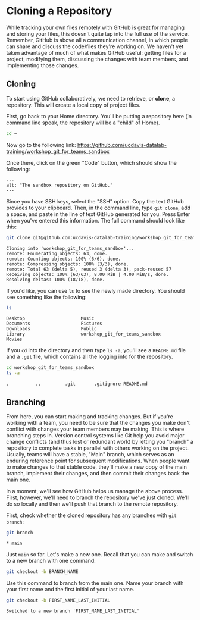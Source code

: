Cloning a Repository
====================

While tracking your own files remotely with GitHub is great for managing and
storing your files, this doesn't quite tap into the full use of the service.
Remember, GitHub is above all a communication channel, in which people can
share and discuss the code/files they're working on. We haven't yet taken
advantage of much of what makes GitHub useful: getting files for a project,
modifying them, discussing the changes with team members, and implementing
those changes.

Cloning
-------

To start using GitHub collaboratively, we need to retrieve, or **clone**, a
repository. This will create a local copy of project files.

First, go back to your Home directory. You'll be putting a repository here (in
command line speak, the repository will be a "child" of Home).

```sh
cd ~
```

Now go to the following link:
<https://github.com/ucdavis-datalab-training/workshop_git_for_teams_sandbox>

Once there, click on the green "Code" button, which should show the
following:

```{figure} /images/git-for-teams/retired/clone_repository_github_view.png
---
alt: "The sandbox repository on GitHub."
---
```

Since you have SSH keys, select the "SSH" option. Copy the text GitHub provides
to your clipboard. Then, in the command line, type `git clone`, add a space,
and paste in the line of text GitHub generated for you. Press Enter when you've
entered this information. The full command should look like this:

```sh
git clone git@github.com:ucdavis-datalab-training/workshop_git_for_teams_sandbox.git
```
```text
Cloning into 'workshop_git_for_teams_sandbox'...
remote: Enumerating objects: 63, done.
remote: Counting objects: 100% (6/6), done.
remote: Compressing objects: 100% (3/3), done.
remote: Total 63 (delta 5), reused 3 (delta 3), pack-reused 57
Receiving objects: 100% (63/63), 8.00 KiB | 4.00 MiB/s, done.
Resolving deltas: 100% (18/18), done.
```

If you'd like, you can use `ls` to see the newly made directory. You should see
something like the following:

```sh
ls
```
```text
Desktop                     Music
Documents                   Pictures
Downloads                   Public
Library                     workshop_git_for_teams_sandbox
Movies
```

If you `cd` into the directory and then type `ls -a`, you'll see a `README.md`
file and a `.git` file, which contains all the logging info for the repository.

```sh
cd workshop_git_for_teams_sandbox 
ls -a
```
```text
.          ..         .git       .gitignore README.md
```

Branching
---------

From here, you can start making and tracking changes. But if you're working
with a team, you need to be sure that the changes you make don't conflict with
changes your team members may be making. This is where branching steps in.
Version control systems like Git help you avoid major change conflicts (and
thus lost or redundant work) by letting you "branch" a repository to complete
tasks in parallel with others working on the project. Usually, teams will have
a stable, "Main" branch, which serves as an enduring reference point for
subsequent modifications. When people want to make changes to that stable code,
they'll make a new copy of the main branch, implement their changes, and then
commit their changes back the main one.

In a moment, we'll see how GitHub helps us manage the above process. First,
however, we'll need to branch the repository we've just cloned. We'll do so
locally and then we'll push that branch to the remote repository.

First, check whether the cloned repository has any branches with `git branch`:

```sh
git branch
```
```text
* main
```

Just `main` so far. Let's make a new one. Recall that you can make and switch
to a new branch with one command:

```sh
git checkout -b BRANCH_NAME
```

Use this command to branch from the main one. Name your branch with your first
name and the first initial of your last name.

```sh
git checkout -b FIRST_NAME_LAST_INITIAL
```
```text
Switched to a new branch 'FIRST_NAME_LAST_INITIAL'
```
